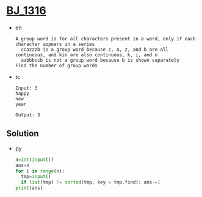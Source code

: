 # [BJ_1316](https://acmicpc.net/problem/1316)

* en

  ```en
  A group word is for all characters present in a word, only if each character appears in a series
    ccazzzb is a group word because c, a, z, and b are all continuous, and kin are also continuous, k, i, and n
    aabbbccb is not a group word because b is shown separately
  Find the number of group words
  ```

* tc

  ```tc
  Input: 3
  happy
  new
  year

  Output: 3
  ```

## Solution

* py

  ```py
  n=int(input())
  ans=n
  for i in range(n):
    tmp=input()
    if list(tmp) != sorted(tmp, key = tmp.find): ans-=1
  print(ans)
  ```
